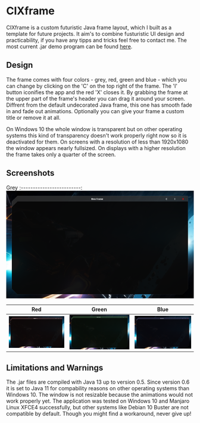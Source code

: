 # CIXframe
 CIXframe is a custom futuristic Java frame layout, which I built as a template for future projects. It aim's to combine fusturistic UI design and practicability, if you have any tipps and tricks feel free to contact me. The most current .jar demo program can be found [here](/CIXframe/cix_v0.7.jar).
 
## Design
 The frame comes with four colors - grey, red, green and blue - which you can change by clicking on the 'C' on the top right of the frame. The 'I' button iconifies the app and the  red 'X' closes it. By grabbing the frame at the upper part of the frame's header you can drag it around your screen. Diffrent from the default undecorated Java frame, this one has smooth fade in and fade out animations. Optionally you can give your frame a custom title or remove it at all.
 
 On Windows 10 the whole window is transparent but on other operating systems this kind of transparency doesn't work properly right now so it is deactivated for them. On screens with a resolution of less than 1920x1080 the window appears nearly fullsized. On displays with a higher resolution the frame takes only a quarter of the screen.
 
## Screenshots
 Grey
 :-------------------------:
 ![Grey](/CIXframe/screenshots/cix_v0.7_grey.png?raw=true "on Windows 10")
 
 Red | Green | Blue
:-------------------------:|:-------------------------:|:-------------------------:
 ![Red](/CIXframe/screenshots/cix_v0.7_red.png?raw=true "on Windows 10") | ![Green](/CIXframe/screenshots/cix_v0.7_green.png?raw=true "on Windows 10")| ![Blue](/CIXframe/screenshots/cix_v0.7_blue.png?raw=true "on Windows 10")
 
## Limitations and Warnings
 The .jar files are compiled with Java 13 up to version 0.5. Since version 0.6 it is set to Java 11 for compability reasons on other operating systems than Windows 10. The window is not resizable because the animations would not work properly yet. The application was tested on Windows 10 and Manjaro Linux XFCE4 successfully, but other systems like Debian 10 Buster are not compatible by default. Though you might find a workaround, never give up!
